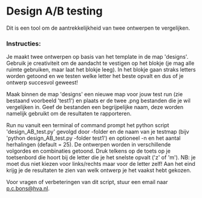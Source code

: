 # Design A/B testing
Dit is een tool om de aantrekkelijkheid van twee ontwerpen te vergelijken.


### Instructies: 

Je maakt twee ontwerpen op basis van het template in de map 'designs'. Gebruik je creativiteit om de aandacht te vestigen op het blokje (je mag alle ruimte gebruiken, maar laat het blokje leeg). In het blokje gaan straks letters worden getoond en we testen welke letter het beste opvalt en dus of je ontwerp succesvol geweest! 

Maak binnen de map 'designs' een nieuwe map voor jouw test run (zie bestaand voorbeeld 'test1') en plaats er de twee .png bestanden die je wil vergelijken in. Geef de bestanden een begrijpelijke naam, deze worden namelijk gebruikt om de resultaten te rapporteren. 

Run nu vanuit een terminal of command prompt het python script 'design_AB_test.py' gevolgd door -folder en de naam van je testmap (bijv 'python design_AB_test.py -folder test1') en optioneel -n en het aantal herhalingen (default = 25). De ontwerpen worden in verschillende volgordes en combinaties getoond. Druk telkens op de toets op je toetsenbord die hoort bij de letter die je het snelste opvalt ('z' of 'm'). NB: je moet dus niet kiezen voor links/rechts maar voor de letter zelf! Aan het eind krijg je de resultaten te zien van welk ontwerp je het vaakst hebt gekozen. 

Voor vragen of verbeteringen van dit script, stuur een email naar p.c.bons@hva.nl. 
